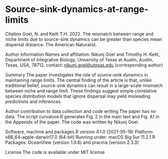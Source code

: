 # Source-sink-dynamics-at-range-limits
Citation
Goel, N. and Keitt T.H. 2022. The mismatch between range and niche limits due to source-sink dynamics can be greater than species mean dispersal distance. The American Naturalist.


Author information
Names and affiliation: Nikunj Goel and Timothy H. Keitt, Department of Integrative Biology, University of Texas at Austin, Austin, Texas, USA, 78712.
contact: nikunj.goel@utexas.edu (corresponding author)

Summary
The paper investigates the role of source-sink dynamics in maintaining range limits. The central finding of the article is that, unlike traditional belief, source-sink dynamics can result in a large-scale mismatch between niche and range limit. These findings suggest simple correlative species distribution models that ignore dispersal may yield misleading predictions and inferences.

Author contribution to data collection and code writing
The paper has no data. The script curvature.R generates Fig. 2 in the main text and Fig. A1 in the Appenidx of the paper. The code was written by Nikunj Goel.

Software, machine and packages
R version 4.1.0 (2021-05-18)
Platform: x86_64-apple-darwin17.0 (64-bit)
Running under: macOS Big Sur 11.2.1
R Packages: OceanView (version 1.0.6) and pracma (version 2.3.3)   

License
The code is available under MIT license
